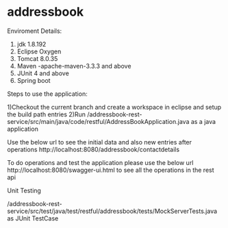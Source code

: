 # addressbook

Enviroment Details:

1) jdk 1.8.192 
2) Eclipse Oxygen 
3) Tomcat 8.0.35
4) Maven -apache-maven-3.3.3 and above
5) JUnit 4 and above
6) Spring boot


Steps to use the application:

1)Checkout the current branch and create a workspace in eclipse and setup the build path entries
2)Run /addressbook-rest-service/src/main/java/code/restful/AddressBookApplication.java as a java application

Use the below url to see the initial data and also new entries after operations
http://localhost:8080/addressbook/contactdetails

To do operations and test the application please use the below url 
http://localhost:8080/swagger-ui.html to see all the operations in the rest api

Unit Testing

/addressbook-rest-service/src/test/java/test/restful/addressbook/tests/MockServerTests.java as JUnit TestCase
